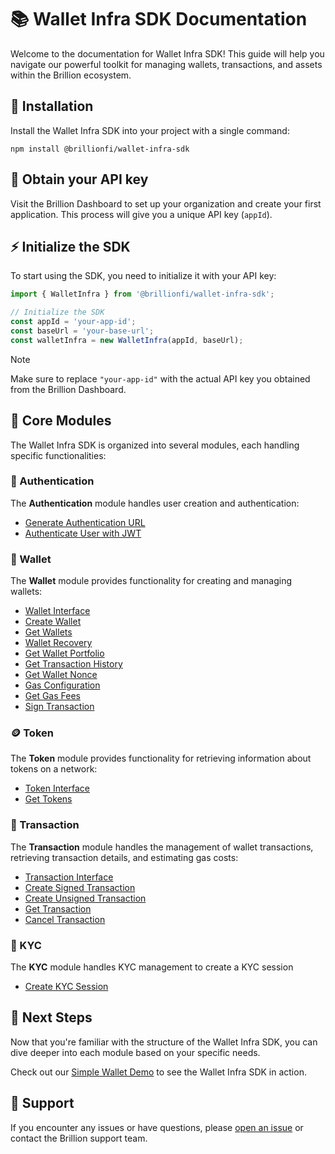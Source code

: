# 📚 Wallet Infra SDK Documentation

Welcome to the documentation for Wallet Infra SDK! This guide will help you navigate our powerful toolkit for managing wallets, transactions, and assets within the Brillion ecosystem.

## 🚀 Installation

Install the Wallet Infra SDK into your project with a single command:

```shell
npm install @brillionfi/wallet-infra-sdk
```

## 🔑 Obtain your API key

Visit the Brillion Dashboard to set up your organization and create your first application. This process will give you a unique API key (`appId`).

## ⚡ Initialize the SDK

To start using the SDK, you need to initialize it with your API key:

```ts
import { WalletInfra } from '@brillionfi/wallet-infra-sdk';

// Initialize the SDK
const appId = 'your-app-id';
const baseUrl = 'your-base-url';
const walletInfra = new WalletInfra(appId, baseUrl);
```

> [!NOTE]
> Make sure to replace `"your-app-id"` with the actual API key you obtained from the Brillion Dashboard.

## 🧩 Core Modules

The Wallet Infra SDK is organized into several modules, each handling specific functionalities:

### 🔐 Authentication

The **Authentication** module handles user creation and authentication:

- [Generate Authentication URL](authentication/authenticate.md#1-generate-authentication-url)
- [Authenticate User with JWT](authentication/authenticate.md#3-authenticate-user-with-jwt)

### 👛 Wallet

The **Wallet** module provides functionality for creating and managing wallets:

- [Wallet Interface](wallet/wallet-interface.md)
- [Create Wallet](wallet/create-wallet.md)
- [Get Wallets](wallet/get-wallets.md)
- [Wallet Recovery](wallet/wallet-recovery.md)
- [Get Wallet Portfolio](wallet/get-wallet-portfolio.md)
- [Get Transaction History](wallet/get-transaction-history.md)
- [Get Wallet Nonce](wallet/get-wallet-nonce.md)
- [Gas Configuration](wallet/gas-configuration.md)
- [Get Gas Fees](wallet/get-gas-fees.md)
- [Sign Transaction](wallet/sign-transaction.md)

### 🪙 Token

The **Token** module provides functionality for retrieving information about tokens on a network:

- [Token Interface](token/token-interface.md)
- [Get Tokens](token/get-tokens.md)

### 📜 Transaction

The **Transaction** module handles the management of wallet transactions, retrieving transaction details, and estimating gas costs:

- [Transaction Interface](transaction/transaction-interface.md)
- [Create Signed Transaction](transaction/create-transaction.md#create-signed-transaction)
- [Create Unsigned Transaction](transaction/create-transaction.md#create-unsigned-transaction)
- [Get Transaction](transaction/get-transaction.md)
- [Cancel Transaction](transaction/cancel-transaction.md)

### 📜 KYC

The **KYC** module handles KYC management to create a KYC session

- [Create KYC Session](Kyc/create-kyc-session.md#create-kyc-session)

## 👣 Next Steps

Now that you're familiar with the structure of the Wallet Infra SDK, you can dive deeper into each module based on your specific needs.

Check out our [Simple Wallet Demo](https://github.com/Brillionfi/simple-wallet-demo) to see the Wallet Infra SDK in action.

## 💬 Support

If you encounter any issues or have questions, please [open an issue](https://github.com/Brillionfi/wallet-infra-sdk/issues) or contact the Brillion support team.
